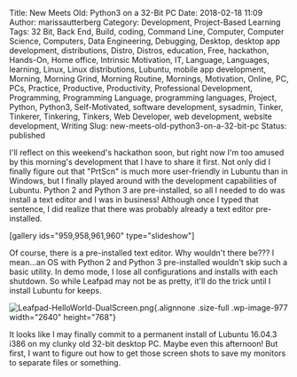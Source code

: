 Title: New Meets Old: Python3 on a 32-Bit PC
Date: 2018-02-18 11:09
Author: marissautterberg
Category: Development, Project-Based Learning
Tags: 32 Bit, Back End, Build, coding, Command Line, Computer, Computer Science, Computers, Data Engineering, Debugging, Desktop, desktop app development, distributions, Distro, Distros, education, Free, hackathon, Hands-On, Home office, Intrinsic Motivation, IT, Language, Languages, learning, Linux, Linux distributions, Lubuntu, mobile app development, Morning, Morning Grind, Morning Routine, Mornings, Motivation, Online, PC, PCs, Practice, Productive, Productivity, Professional Development, Programming, Programming Language, programming languages, Project, Python, Python3, Self-Motivated, software development, sysadmin, Tinker, Tinkerer, Tinkering, Tinkers, Web Developer, web development, website development, Writing
Slug: new-meets-old-python3-on-a-32-bit-pc
Status: published

I'll reflect on this weekend's hackathon soon, but right now I'm too
amused by this morning's development that I have to share it first. Not
only did I finally figure out that "PrtScn" is much more user-friendly
in Lubuntu than in Windows, but I finally played around with the
development capabilities of Lubuntu. Python 2 and Python 3 are
pre-installed, so all I needed to do was install a text editor and I was
in business! Although once I typed that sentence, I did realize that
there was probably already a text editor pre-installed.

\[gallery ids="959,958,961,960" type="slideshow"\]

Of course, there is a pre-installed text editor. Why wouldn't there
be??? I mean...an OS with Python 2 and Python 3 pre-installed wouldn't
skip such a basic utility. In demo mode, I lose all configurations and
installs with each shutdown. So while Leafpad may not be as pretty,
it'll do the trick until I install Lubuntu for keeps.

![Leafpad-HelloWorld-DualScreen.png](https://utterbergdatadev.files.wordpress.com/2018/02/leafpad-helloworld-dualscreen.png){.alignnone
.size-full .wp-image-977 width="2640" height="768"}

It looks like I may finally commit to a permanent install of Lubuntu
16.04.3 i386 on my clunky old 32-bit desktop PC. Maybe even this
afternoon! But first, I want to figure out how to get those screen shots
to save my monitors to separate files or something.
